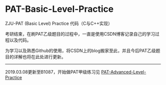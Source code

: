 # PAT-Basic-Level-Practice

ZJU-PAT (Basic Level) Practice 代码（C与C++实现）

考研结束，在刷PAT乙级题目的过程中，一直是使用CSDN博客记录自己的学习过程以及代码。

为学习以及熟悉Github的使用，将CSDN上的blog搬家至此，并且今后PAT乙级题目的详解也将在此处进行更新。

***
2019.03.08更新至B1087，开始做PAT甲级练习见 [PAT-Advanced-Level-Practice](https://github.com/yaxingfang/PAT-Advanced-Level-Practice)

